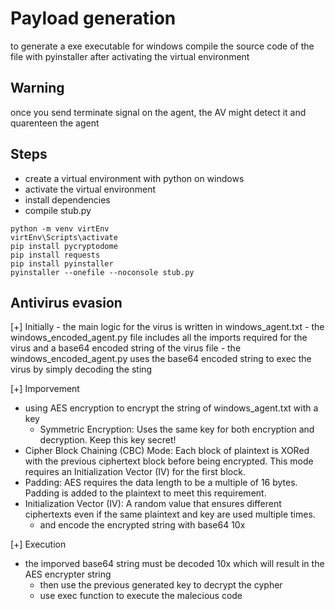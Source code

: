 # Payload generation

to generate a exe executable for windows compile the source code of the file with pyinstaller after activating the virtual environment

## Warning
once you send terminate signal on the agent, the AV might detect it and quarenteen the agent

## Steps
 - create a virtual environment with python on windows
 - activate the virtual environment
 - install dependencies
 - compile stub.py
```
python -m venv virtEnv
virtEnv\Scripts\activate
pip install pycryptodome
pip install requests
pip install pyinstaller
pyinstaller --onefile --noconsole stub.py
```

## Antivirus evasion

 [+] Initially
	- the main logic for the virus is written in windows_agent.txt
	- the windows_encoded_agent.py file includes all the imports required for the virus and a base64 encoded string of the virus file
	- the windows_encoded_agent.py uses the base64 encoded string to exec the virus by simply decoding the sting
	
 [+] Imporvement
  - using AES encryption to encrypt the string of windows_agent.txt with a key
	- Symmetric Encryption: Uses the same key for both encryption and decryption. Keep this key secret!
  - Cipher Block Chaining (CBC) Mode: Each block of plaintext is XORed with the previous ciphertext block before being encrypted. This mode requires an Initialization Vector (IV) for the first block.
  - Padding: AES requires the data length to be a multiple of 16 bytes. Padding is added to the plaintext to meet this requirement.
  - Initialization Vector (IV): A random value that ensures different ciphertexts even if the same plaintext and key are used multiple times.
	- and encode the encrypted string with base64 10x

 [+] Execution
  - the imporved base64 string must be decoded 10x which will result in the AES encrypter string
	- then use the previous generated key to decrypt the cypher
	- use exec function to execute the malecious code
